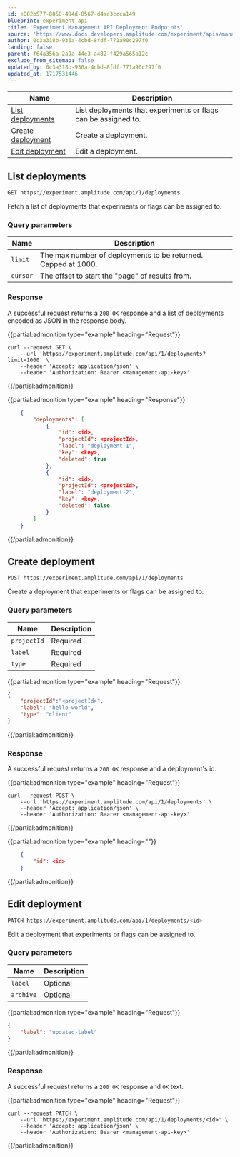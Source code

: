 ```yaml
---
id: e082b577-8058-494d-8567-d4ad3ccca149
blueprint: experiment-api
title: 'Experiment Management API Deployment Endpoints'
source: 'https://www.docs.developers.amplitude.com/experiment/apis/management-api/deployments/'
author: 0c3a318b-936a-4cbd-8fdf-771a90c297f0
landing: false
parent: f64a356a-2a9a-44e3-a482-f429a565a12c
exclude_from_sitemap: false
updated_by: 0c3a318b-936a-4cbd-8fdf-771a90c297f0
updated_at: 1717531446
---
```

| <div class="big-column">Name</div> | Description |
| --- | --- |
| [List deployments](#list-deployments) | List deployments that experiments or flags can be assigned to. |
| [Create deployment](#create-deployment) | Create a deployment. |
| [Edit deployment](#edit-deployment) | Edit a deployment. |


## List deployments

```bash
GET https://experiment.amplitude.com/api/1/deployments
```

Fetch a list of deployments that experiments or flags can be assigned to.

### Query parameters

|Name|Description|
|---|----|
|`limit`| The max number of deployments to be returned. Capped at 1000.|
|`cursor`| The offset to start the "page" of results from.|

### Response

A successful request returns a `200 OK` response and a list of deployments encoded as JSON in the response body.

{{partial:admonition type="example" heading="Request"}}
```curl
curl --request GET \
    --url 'https://experiment.amplitude.com/api/1/deployments?limit=1000' \
    --header 'Accept: application/json' \
    --header 'Authorization: Bearer <management-api-key>'
```
{{/partial:admonition}}

{{partial:admonition type="example" heading="Response"}}
```json
    {
        "deployments": [
            {
                "id": <id>,
                "projectId": <projectId>,
                "label": "deployment-1",
                "key": <key>,
                "deleted": true
            },
            {
                "id": <id>,
                "projectId": <projectId>,
                "label": "deployment-2",
                "key": <key>,
                "deleted": false
            }
        ]
    }
```
{{/partial:admonition}}
    
## Create deployment

```bash
POST https://experiment.amplitude.com/api/1/deployments
```

Create a deployment that experiments or flags can be assigned to.

### Query parameters

|Name|Description|
|---|----|
|`projectId`| Required | string | The project's ID. |
|`label`| Required | Deployment's label. Must contain alphanumeric and/or `_`, `-` characters. |
|`type`| Required | string | Deployment's type.  Must be either `client` or `server`. |

{{partial:admonition type="example" heading="Request"}}
```json
{
    "projectId":"<projectId>",
    "label": "hello-world",
    "type": "client"
}
```
{{/partial:admonition}}

### Response

A successful request returns a `200 OK` response and a deployment's id.

{{partial:admonition type="example" heading="Request"}}
```curl
curl --request POST \
    --url 'https://experiment.amplitude.com/api/1/deployments' \
    --header 'Accept: application/json' \
    --header 'Authorization: Bearer <management-api-key>'
```
{{/partial:admonition}}

{{partial:admonition type="example" heading=""}}
```json
    {
        "id": <id>
    }
```
{{/partial:admonition}}
    
## Edit deployment

```bash
PATCH https://experiment.amplitude.com/api/1/deployments/<id>
```

Edit a deployment that experiments or flags can be assigned to.

### Query parameters

|Name|Description|
|---|----|
|`label`| Optional | Deployment's label. Must contain alphanumeric and/or `_`, `-` characters. |
|`archive`| Optional | string | Soft delete or restore deployment. |

{{partial:admonition type="example" heading="Request"}}
```json
{
    "label": "updated-label"
}
```
{{/partial:admonition}}
    
### Response

A successful request returns a `200 OK` response and `OK` text.

{{partial:admonition type="example" heading="Request"}}
```curl
curl --request PATCH \
    --url 'https://experiment.amplitude.com/api/1/deployments/<id>' \
    --header 'Accept: application/json' \
    --header 'Authorization: Bearer <management-api-key>'
```
{{/partial:admonition}}
